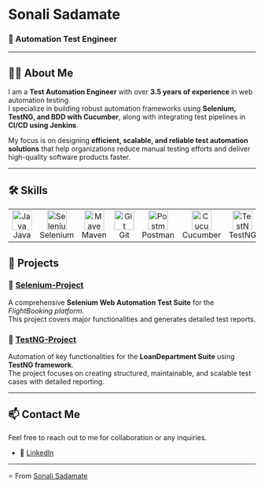 # Sonali Sadamate  
### 🚀 Automation Test Engineer  

---

## 👩‍💻 About Me  
I am a **Test Automation Engineer** with over **3.5 years of experience** in web automation testing.  
I specialize in building robust automation frameworks using **Selenium, TestNG, and BDD with Cucumber**, along with integrating test pipelines in **CI/CD using Jenkins**.  

My focus is on designing **efficient, scalable, and reliable test automation solutions** that help organizations reduce manual testing efforts and deliver high-quality software products faster.  

---

## 🛠️ Skills  

<table>
  <tr>
    <td align="center" width="100">
      <img src="https://cdn.jsdelivr.net/gh/devicons/devicon/icons/java/java-original.svg" width="40" height="40" alt="Java"/><br>Java
    </td>
    <td align="center" width="100">
      <img src="https://cdn.jsdelivr.net/gh/devicons/devicon/icons/selenium/selenium-original.svg" width="40" height="40" alt="Selenium"/><br>Selenium
    </td>
    <td align="center" width="100">
      <img src="https://cdn.jsdelivr.net/gh/devicons/devicon/icons/apachemaven/apachemaven-original.svg" width="40" height="40" alt="Maven"/><br>Maven
    </td>
    <td align="center" width="100">
      <img src="https://cdn.jsdelivr.net/gh/devicons/devicon/icons/git/git-original.svg" width="40" height="40" alt="Git"/><br>Git
    </td>
    <td align="center" width="100">
      <img src="https://www.svgrepo.com/show/354202/postman-icon.svg" width="40" height="40" alt="Postman"/><br>Postman
    </td>
    <td align="center" width="100">
      <img src="https://raw.githubusercontent.com/cucumber/cucumber/master/media/cucumber.svg" width="40" height="40" alt="Cucumber"/><br>Cucumber
    </td>
    <td align="center" width="100">
      <img src="https://upload.wikimedia.org/wikipedia/commons/2/29/TestNG_Logo.png" width="40" height="40" alt="TestNG"/><br>TestNG
    </td>
  </tr>
</table>

## 📂 Projects  

### 🔹 [Selenium-Project](https://github.com/sonalisadamate/Selenium-Project)  
A comprehensive **Selenium Web Automation Test Suite** for the *FlightBooking platform*.  
This project covers major functionalities and generates detailed test reports.  

### 🔹 [TestNG-Project](https://github.com/sonalisadamate/TestNG-Project)  
Automation of key functionalities for the **LoanDepartment Suite** using **TestNG framework**.  
The project focuses on creating structured, maintainable, and scalable test cases with detailed reporting.  

---

## 📫 Contact Me  
Feel free to reach out to me for collaboration or any inquiries.  

- 🔗 [LinkedIn](https://www.linkedin.com/in/sonali-sadamate-849628208)  

---
⭐️ From [Sonali Sadamate](https://github.com/sonalisadamate)
